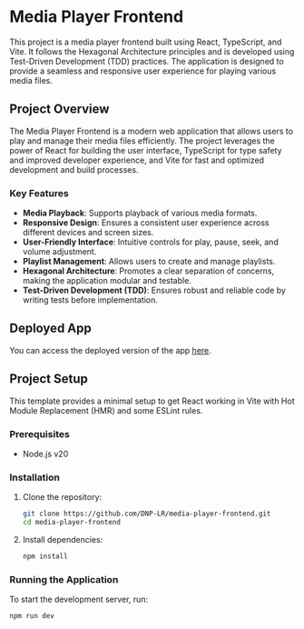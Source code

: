 # Media Player Frontend

This project is a media player frontend built using React, TypeScript, and Vite. It follows the Hexagonal Architecture
principles and is developed using Test-Driven Development (TDD) practices. The application is designed to provide a
seamless and responsive user experience for playing various media files.

## Project Overview

The Media Player Frontend is a modern web application that allows users to play and manage their media files
efficiently. The project leverages the power of React for building the user interface, TypeScript for type safety and
improved developer experience, and Vite for fast and optimized development and build processes.

### Key Features

- **Media Playback**: Supports playback of various media formats.
- **Responsive Design**: Ensures a consistent user experience across different devices and screen sizes.
- **User-Friendly Interface**: Intuitive controls for play, pause, seek, and volume adjustment.
- **Playlist Management**: Allows users to create and manage playlists.
- **Hexagonal Architecture**: Promotes a clear separation of concerns, making the application modular and testable.
- **Test-Driven Development (TDD)**: Ensures robust and reliable code by writing tests before implementation.

## Deployed App

You can access the deployed version of the app [here](https://media-player-frontend-dusky.vercel.app/).

## Project Setup

This template provides a minimal setup to get React working in Vite with Hot Module Replacement (HMR) and some ESLint
rules.

### Prerequisites

- Node.js v20

### Installation

1. Clone the repository:

    ```bash
    git clone https://github.com/DNP-LR/media-player-frontend.git
    cd media-player-frontend
    ```

2. Install dependencies:

    ```bash
    npm install
    ```

### Running the Application

To start the development server, run:

```bash
npm run dev
